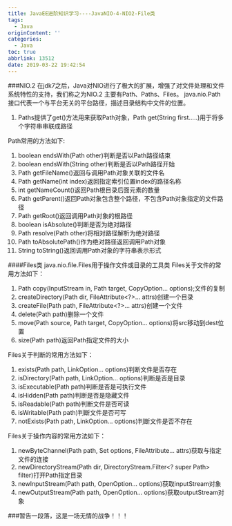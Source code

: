 ```yaml
---
title: JavaEE进阶知识学习----JavaNIO-4-NIO2-File类
tags:
  - Java
originContent: ''
categories:
  - Java
toc: true
abbrlink: 13512
date: 2019-03-22 19:42:54
---
```

###NIO.2
在jdk7之后，Java对NIO进行了极大的扩展，增强了对文件处理和文件系统特性的支持，我们称之为NIO.2
主要有Path、Paths、Files。
java.nio.Path接口代表一个与平台无关的平台路径，描述目录结构中文件的位置。
1. Paths提供了get()方法用来获取Path对象，Path get(String first.....)用于将多个字符串串联成路径
<!-- more -->
Path常用的方法如下:
1. boolean	endsWith(Path other)判断是否以Path路径结束
2. boolean	endsWith(String other)判断是否以Path路径开始
3. Path	getFileName()返回与调用Path对象关联的文件名
4. Path	getName(int index)返回指定索引位置index的路径名称
5. int	getNameCount()返回Path根目录后面元素的数量
6. Path	getParent()返回Path对象包含整个路径，不包含Path对象指定的文件路径
7. Path	getRoot()返回调用Path对象的根路径
8. boolean	isAbsolute()判断是否为绝对路径
9. Path	resolve(Path other)将相对路径解析为绝对路径
10. Path	toAbsolutePath()作为绝对路径返回调用Path对象
11. String	toString()返回调用Path对象的字符串表示形式

####Files类
java.nio.file.Files用于操作文件或目录的工具类
Files关于文件的常用方法如下：

1. Path copy(InputStream in, Path target, CopyOption... options);文件的复制
2. createDirectory(Path dir, FileAttribute<?>... attrs)创建一个目录
3. createFile(Path path, FileAttribute<?>... attrs)创建一个文件
4. delete(Path path)删除一个文件
5. move(Path source, Path target, CopyOption... options)将src移动到dest位置
6. size(Path path)返回Path指定文件的大小

Files关于判断的常用方法如下：
1. exists(Path path, LinkOption... options)判断文件是否存在
2. isDirectory(Path path, LinkOption... options)判断是否是目录
3. isExecutable(Path path)判断是否是可执行文件
4. isHidden(Path path)判断是否是隐藏文件
5. isReadable(Path path)判断文件是否可读
6. isWritable(Path path)判断文件是否可写
7. notExists(Path path, LinkOption... options)判断文件是否不存在

Files关于操作内容的常用方法如下：

1. newByteChannel(Path path, Set<? extends OpenOption> options, FileAttribute<?>... attrs)获取与指定文件的连接
2. newDirectoryStream(Path dir, DirectoryStream.Filter<? super Path> filter)打开Path指定目录
3. newInputStream(Path path, OpenOption... options)获取inputStream对象
4. newOutputStream(Path path, OpenOption... options)获取outputStream对象

###暂告一段落，这是一场无情的战争！！！


